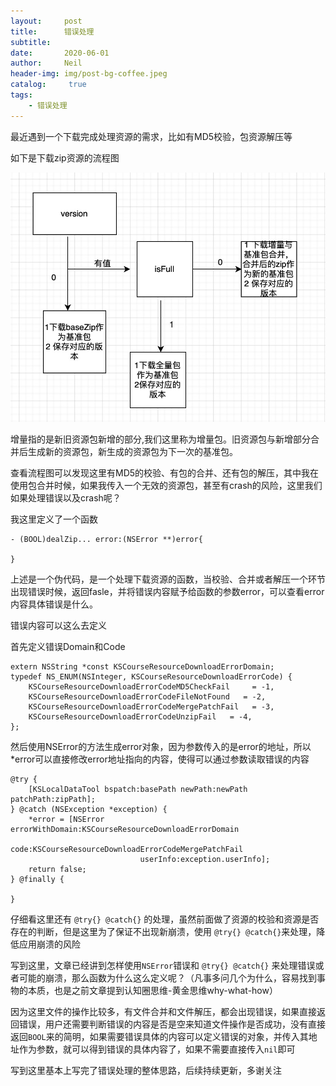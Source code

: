```yaml
---
layout:     post
title:      错误处理
subtitle:	 
date:       2020-06-01
author:     Neil
header-img: img/post-bg-coffee.jpeg
catalog: 	 true
tags:
    - 错误处理
---
```


最近遇到一个下载完成处理资源的需求，比如有MD5校验，包资源解压等

如下是下载zip资源的流程图

![](/img/local/DownloadFlowChart.png)

增量指的是新旧资源包新增的部分,我们这里称为增量包。旧资源包与新增部分合并后生成新的资源包，新生成的资源包为下一次的基准包。

查看流程图可以发现这里有MD5的校验、有包的合并、还有包的解压，其中我在使用包合并时候，如果我传入一个无效的资源包，甚至有crash的风险，这里我们如果处理错误以及crash呢？

我这里定义了一个函数

```
- (BOOL)dealZip... error:(NSError **)error{

}
```

上述是一个伪代码，是一个处理下载资源的函数，当校验、合并或者解压一个环节出现错误时候，返回fasle，并将错误内容赋予给函数的参数error，可以查看error内容具体错误是什么。

错误内容可以这么去定义

首先定义错误Domain和Code

```
extern NSString *const KSCourseResourceDownloadErrorDomain;
typedef NS_ENUM(NSInteger, KSCourseResourceDownloadErrorCode) {
    KSCourseResourceDownloadErrorCodeMD5CheckFail     = -1,
    KSCourseResourceDownloadErrorCodeFileNotFound   = -2,
    KSCourseResourceDownloadErrorCodeMergePatchFail   = -3,
    KSCourseResourceDownloadErrorCodeUnzipFail   = -4,
};
```

然后使用NSError的方法生成error对象，因为参数传入的是error的地址，所以*error可以直接修改error地址指向的内容，使得可以通过参数读取错误的内容

```
@try {
    [KSLocalDataTool bspatch:basePath newPath:newPath patchPath:zipPath];
} @catch (NSException *exception) {
    *error = [NSError errorWithDomain:KSCourseResourceDownloadErrorDomain
                                 code:KSCourseResourceDownloadErrorCodeMergePatchFail
                             userInfo:exception.userInfo];
    return false;
} @finally {
    
}
```

仔细看这里还有 `@try{} @catch{}` 的处理，虽然前面做了资源的校验和资源是否存在的判断，但是这里为了保证不出现新崩溃，使用 `@try{} @catch{}`来处理，降低应用崩溃的风险

写到这里，文章已经讲到怎样使用`NSError`错误和 `@try{} @catch{}` 来处理错误或者可能的崩溃，那么函数为什么这么定义呢？（凡事多问几个为什么，容易找到事物的本质，也是之前文章提到认知圈思维-黄金思维why-what-how）

因为这里文件的操作比较多，有文件合并和文件解压，都会出现错误，如果直接返回错误，用户还需要判断错误的内容是否是空来知道文件操作是否成功，没有直接返回`BOOL`来的简明，如果需要错误具体的内容可以定义错误的对象，并传入其地址作为参数，就可以得到错误的具体内容了，如果不需要直接传入`nil`即可

写到这里基本上写完了错误处理的整体思路，后续持续更新，多谢关注






